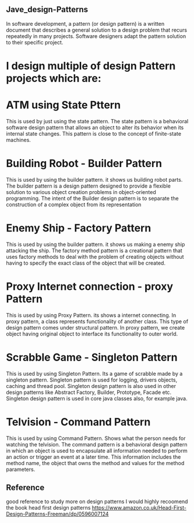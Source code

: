 ## Jave_design-Patterns
 In software development, a pattern (or design pattern) is a written document that describes a general solution to a design problem that recurs repeatedly in many projects. Software designers adapt the pattern solution to their specific project.
 
# I design multiple of design Pattern projects which are: 

# ATM using State Pttern
This is used by just using the state pattern.
The state pattern is a behavioral software design pattern that allows an object to alter its behavior when its internal state changes. This pattern is close to the concept of finite-state machines.

# Building Robot - Builder Pattern
This is used by using the builder pattern. it shows us building robot parts. 
The builder pattern is a design pattern designed to provide a flexible solution to various object creation problems in object-oriented programming. The intent of the Builder design pattern is to separate the construction of a complex object from its representation

# Enemy Ship - Factory Pattern
This is used by using the builder pattern. it shows us making a enemy ship attacking the ship.
The factory method pattern is a creational pattern that uses factory methods to deal with the problem of creating objects without having to specify the exact class of the object that will be created.

# Proxy Internet connection - proxy Pattern
This is used by using Proxy Pattern. its shows a internet connecting.
In proxy pattern, a class represents functionality of another class. This type of design pattern comes under structural pattern. In proxy pattern, we create object having original object to interface its functionality to outer world.

# Scrabble Game - Singleton Pattern
This is used by using Singleton Pattern. Its a game of scrabble made by a singleton pattern.
Singleton pattern is used for logging, drivers objects, caching and thread pool. Singleton design pattern is also used in other design patterns like Abstract Factory, Builder, Prototype, Facade etc. Singleton design pattern is used in core java classes also, for example java.

# Telvision - Command Pattern
This is used by using Command Pattern. Shows what the person needs for watching the telvision.
The command pattern is a behavioral design pattern in which an object is used to encapsulate all information needed to perform an action or trigger an event at a later time. This information includes the method name, the object that owns the method and values for the method parameters.

## Reference 
good reference to study more on design patterns I would highly recoomend the book head first design patterns
https://www.amazon.co.uk/Head-First-Design-Patterns-Freeman/dp/0596007124
